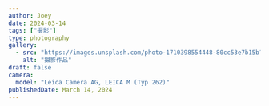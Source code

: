 ```yaml
---
author: Joey
date: 2024-03-14
tags: ["摄影"]
type: photography
gallery:
  - src: "https://images.unsplash.com/photo-1710398554448-80cc53e7b15b?ixlib=rb-4.1.0&auto=format&fit=crop&w=1200&q=80"
    alt: "摄影作品"
draft: false
camera:
  model: "Leica Camera AG, LEICA M (Typ 262)"
publishedDate: March 14, 2024
---
```

